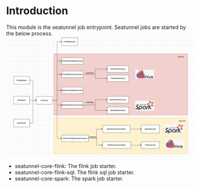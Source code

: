 # Introduction

This module is the seatunnel job entrypoint. Seatunnel jobs are started by the below process.
![seatunnel-workflow.svg](../docs/en/images/seatunnel_starter.png)

- seatunnel-core-flink: The flink job starter.
- seatunnel-core-flink-sql: The flink sql job starter.
- seatunnel-core-spark: The spark job starter.